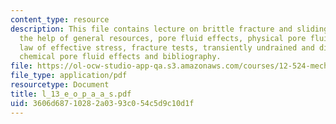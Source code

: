 ```yaml
---
content_type: resource
description: This file contains lecture on brittle fracture and sliding summary with
  the help of general resources, pore fluid effects, physical pore fluid effects,
  law of effective stress, fracture tests, transiently undrained and dilatancy hardening,
  chemical pore fluid effects and bibliography.
file: https://ol-ocw-studio-app-qa.s3.amazonaws.com/courses/12-524-mechanical-properties-of-rocks-fall-2005/3606d68710282a0393c054c5d9c10d1f_l_13_e_o_p_a_a_s.pdf
file_type: application/pdf
resourcetype: Document
title: l_13_e_o_p_a_a_s.pdf
uid: 3606d687-1028-2a03-93c0-54c5d9c10d1f
---
```

